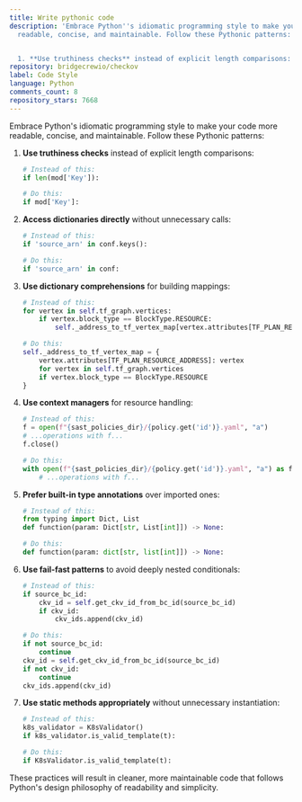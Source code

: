 ```yaml
---
title: Write pythonic code
description: 'Embrace Python''s idiomatic programming style to make your code more
  readable, concise, and maintainable. Follow these Pythonic patterns:


  1. **Use truthiness checks** instead of explicit length comparisons:'
repository: bridgecrewio/checkov
label: Code Style
language: Python
comments_count: 8
repository_stars: 7668
---
```


Embrace Python's idiomatic programming style to make your code more readable, concise, and maintainable. Follow these Pythonic patterns:

1. **Use truthiness checks** instead of explicit length comparisons:
   ```python
   # Instead of this:
   if len(mod['Key']):
   
   # Do this:
   if mod['Key']:
   ```

2. **Access dictionaries directly** without unnecessary calls:
   ```python
   # Instead of this:
   if 'source_arn' in conf.keys():
   
   # Do this:
   if 'source_arn' in conf:
   ```

3. **Use dictionary comprehensions** for building mappings:
   ```python
   # Instead of this:
   for vertex in self.tf_graph.vertices:
       if vertex.block_type == BlockType.RESOURCE:
           self._address_to_tf_vertex_map[vertex.attributes[TF_PLAN_RESOURCE_ADDRESS]] = vertex
   
   # Do this:
   self._address_to_tf_vertex_map = {
       vertex.attributes[TF_PLAN_RESOURCE_ADDRESS]: vertex
       for vertex in self.tf_graph.vertices
       if vertex.block_type == BlockType.RESOURCE
   }
   ```

4. **Use context managers** for resource handling:
   ```python
   # Instead of this:
   f = open(f"{sast_policies_dir}/{policy.get('id')}.yaml", "a")
   # ...operations with f...
   f.close()
   
   # Do this:
   with open(f"{sast_policies_dir}/{policy.get('id')}.yaml", "a") as f:
       # ...operations with f...
   ```

5. **Prefer built-in type annotations** over imported ones:
   ```python
   # Instead of this:
   from typing import Dict, List
   def function(param: Dict[str, List[int]]) -> None:
   
   # Do this:
   def function(param: dict[str, list[int]]) -> None:
   ```

6. **Use fail-fast patterns** to avoid deeply nested conditionals:
   ```python
   # Instead of this:
   if source_bc_id:
       ckv_id = self.get_ckv_id_from_bc_id(source_bc_id)
       if ckv_id:
           ckv_ids.append(ckv_id)
   
   # Do this:
   if not source_bc_id:
       continue
   ckv_id = self.get_ckv_id_from_bc_id(source_bc_id)
   if not ckv_id:
       continue
   ckv_ids.append(ckv_id)
   ```

7. **Use static methods appropriately** without unnecessary instantiation:
   ```python
   # Instead of this:
   k8s_validator = K8sValidator()
   if k8s_validator.is_valid_template(t):
   
   # Do this:
   if K8sValidator.is_valid_template(t):
   ```

These practices will result in cleaner, more maintainable code that follows Python's design philosophy of readability and simplicity.